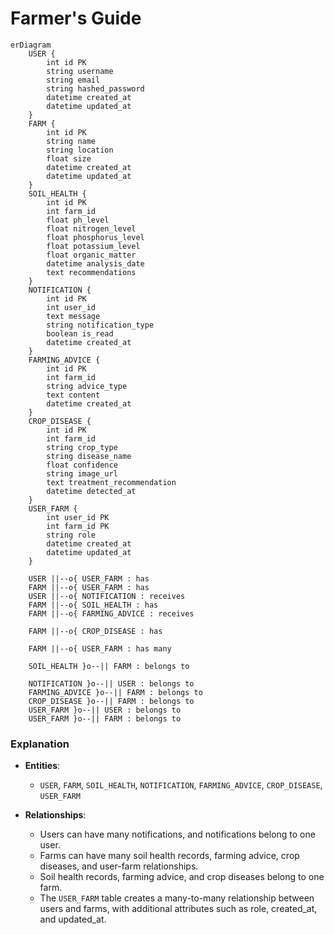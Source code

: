 # Farmer's Guide

```mermaid
erDiagram
    USER {
        int id PK
        string username
        string email
        string hashed_password
        datetime created_at
        datetime updated_at
    }
    FARM {
        int id PK
        string name
        string location
        float size
        datetime created_at
        datetime updated_at
    }
    SOIL_HEALTH {
        int id PK
        int farm_id
        float ph_level
        float nitrogen_level
        float phosphorus_level
        float potassium_level
        float organic_matter
        datetime analysis_date
        text recommendations
    }
    NOTIFICATION {
        int id PK
        int user_id
        text message
        string notification_type
        boolean is_read
        datetime created_at
    }
    FARMING_ADVICE {
        int id PK
        int farm_id
        string advice_type
        text content
        datetime created_at
    }
    CROP_DISEASE {
        int id PK
        int farm_id
        string crop_type
        string disease_name
        float confidence
        string image_url
        text treatment_recommendation
        datetime detected_at
    }
    USER_FARM {
        int user_id PK
        int farm_id PK
        string role
        datetime created_at
        datetime updated_at
    }

    USER ||--o{ USER_FARM : has
    FARM ||--o{ USER_FARM : has
    USER ||--o{ NOTIFICATION : receives
    FARM ||--o{ SOIL_HEALTH : has
    FARM ||--o{ FARMING_ADVICE : receives
    
    FARM ||--o{ CROP_DISEASE : has
    
    FARM ||--o{ USER_FARM : has many
    
    SOIL_HEALTH }o--|| FARM : belongs to
    
    NOTIFICATION }o--|| USER : belongs to
    FARMING_ADVICE }o--|| FARM : belongs to
    CROP_DISEASE }o--|| FARM : belongs to
    USER_FARM }o--|| USER : belongs to
    USER_FARM }o--|| FARM : belongs to

```

### Explanation
- **Entities**:
  - `USER`, `FARM`, `SOIL_HEALTH`, `NOTIFICATION`, `FARMING_ADVICE`, `CROP_DISEASE`, `USER_FARM`
  
- **Relationships**:
  - Users can have many notifications, and notifications belong to one user.
  - Farms can have many soil health records, farming advice, crop diseases, and user-farm relationships.
  - Soil health records, farming advice, and crop diseases belong to one farm.
  - The `USER_FARM` table creates a many-to-many relationship between users and farms, with additional attributes such as role, created_at, and updated_at.